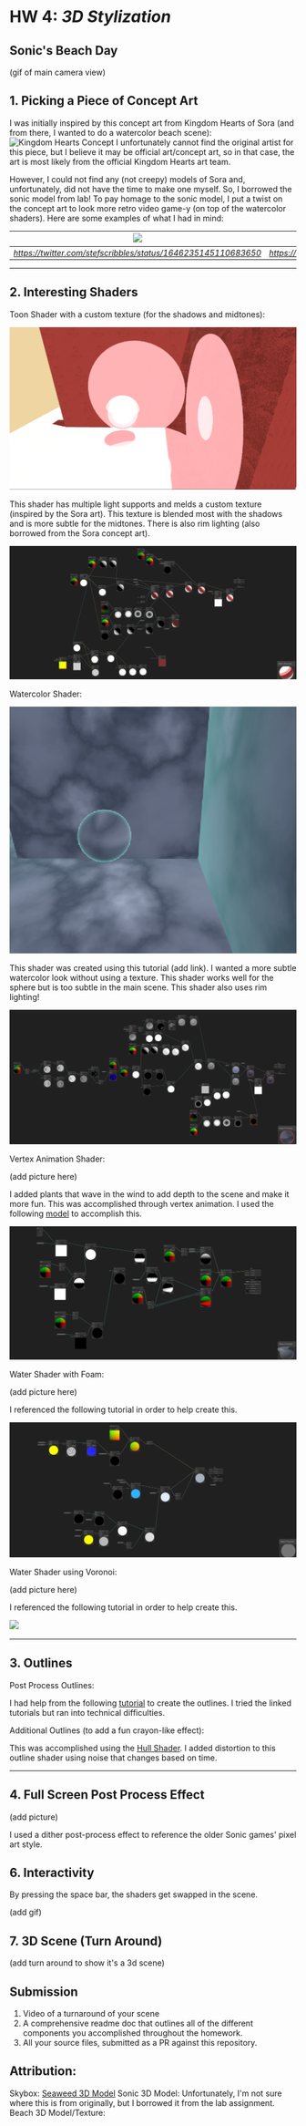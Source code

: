 # HW 4: *3D Stylization*

## Sonic's Beach Day

(gif of main camera view)

## 1. Picking a Piece of Concept Art

I was initially inspired by this concept art from Kingdom Hearts of Sora (and from there, I wanted to do a watercolor beach scene): 
![Kingdom Hearts Concept]([https://github.com/CIS-566-Fall-2023/hw04-stylization/assets/72320867/dae1ffc2-8269-493d-919f-b3811c76ed30](https://i.redd.it/b965c604nadb1.png))
I unfortunately cannot find the original artist for this piece, but I believe it may be official art/concept art, so in that case, the art is most likely from the official Kingdom Hearts art team.

However, I could not find any (not creepy) models of Sora and, unfortunately, did not have the time to make one myself. So, I borrowed the sonic model from lab! To pay homage to the sonic model, I put a twist on the concept art to look more retro video game-y (on top of the watercolor shaders). Here are some examples of what I had in mind: 

| ![](https://github.com/CIS-566-Fall-2023/hw04-stylization/assets/72320867/dae1ffc2-8269-493d-919f-b3811c76ed30) | ![](https://github.com/CIS-566-Fall-2023/hw04-stylization/assets/72320867/9c345ee6-19df-4191-9e47-6722b6597a5a) | ![](https://github.com/CIS-566-Fall-2023/hw04-stylization/assets/72320867/48521733-f83a-4704-ac8d-9d2f24574922) | ![](https://github.com/CIS-566-Fall-2023/hw04-stylization/assets/72320867/3068bdc4-1b08-41cf-9a16-08d94be5f1ea) |  ![](https://github.com/CIS-566-Fall-2023/hw04-stylization/assets/72320867/ae1d0fae-7998-4287-8269-13e2cafd740b) | 
|:--:|:--:|:--:|:--:|:--:|
| *https://twitter.com/stefscribbles/status/1646235145110683650* | *https://twitter.com/trudicastle/status/1122648793009098752* | *https://twitter.com/caomor/status/1049494055518908416* | *https://www.artstation.com/requinoesis* | *https://twitter.com/cysketch/status/1712442821389713597* | 

---
## 2. Interesting Shaders

Toon Shader with a custom texture (for the shadows and midtones): 

![](https://github.com/thumun/hw04-stylization/blob/main/Screenshot%202024-11-07%20002651.png?raw=true)

This shader has multiple light supports and melds a custom texture (inspired by the Sora art). This texture is blended most with the shadows and is more subtle for the midtones. There is also rim lighting (also borrowed from the Sora concept art). 

![](https://github.com/thumun/hw04-stylization/blob/main/Screenshot%202024-11-07%20003843.png?raw=true)

Watercolor Shader:

![](https://github.com/thumun/hw04-stylization/blob/main/Screenshot%202024-11-07%20003928.png?raw=true)

This shader was created using this tutorial (add link). I wanted a more subtle watercolor look without using a texture. This shader works well for the sphere but is too subtle in the main scene. This shader also uses rim lighting!

![](https://github.com/thumun/hw04-stylization/blob/main/Screenshot%202024-11-07%20003952.png?raw=true)

Vertex Animation Shader: 

(add picture here) 

I added plants that wave in the wind to add depth to the scene and make it more fun. This was accomplished through vertex animation. I used the following [model](https://sketchfab.com/3d-models/claret-tall-seaweed-6a07131b52b34d8992861d3c3ba82a29) to accomplish this. 

![](https://github.com/thumun/hw04-stylization/blob/main/Screenshot%202024-11-07%20004009.png?raw=true)

Water Shader with Foam: 

(add picture here) 

I referenced the following tutorial in order to help create this. 

![](https://github.com/thumun/hw04-stylization/blob/main/Screenshot%202024-11-07%20004024.png?raw=true)

Water Shader using Voronoi: 

(add picture here) 

I referenced the following tutorial in order to help create this. 

![](https://github.com/user-attachments/assets/b9182f4f-6d78-4ec5-a16f-55e25d2941dd)

---
## 3. Outlines

Post Process Outlines:


I had help from the following [tutorial](https://www.youtube.com/watch?v=VGEz8oKyMpY) to create the outlines. I tried the linked tutorials but ran into technical difficulties. 

Additional Outlines (to add a fun crayon-like effect): 


This was accomplished using the [Hull Shader](). I added distortion to this outline shader using noise that changes based on time. 

---
## 4. Full Screen Post Process Effect

(add picture)

I used a dither post-process effect to reference the older Sonic games' pixel art style. 

## 6. Interactivity
By pressing the space bar, the shaders get swapped in the scene. 

(add gif)

## 7. 3D Scene (Turn Around)

(add turn around to show it's a 3d scene) 


## Submission
1. Video of a turnaround of your scene
2. A comprehensive readme doc that outlines all of the different components you accomplished throughout the homework. 
3. All your source files, submitted as a PR against this repository.


## Attribution:
Skybox:
[Seaweed 3D Model](https://sketchfab.com/3d-models/claret-tall-seaweed-6a07131b52b34d8992861d3c3ba82a29)
Sonic 3D Model: Unfortunately, I'm not sure where this is from originally, but I borrowed it from the lab assignment.  
Beach 3D Model/Texture: 

